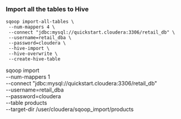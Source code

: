 ### Import all the tables to Hive

```
sqoop import-all-tables \
 --num-mappers 4 \
 --connect "jdbc:mysql://quickstart.cloudera:3306/retail_db" \
 --username=retail_dba \
 --password=cloudera \
 --hive-import \
 --hive-overwrite \
 --create-hive-table
```

sqoop import \
  --num-mappers 1 \
  --connect "jdbc:mysql://quickstart.cloudera:3306/retail_db" \
  --username=retail_dba \
  --password=cloudera \
  --table products \
  --target-dir /user/cloudera/sqoop_import/products
